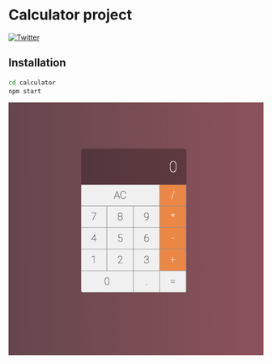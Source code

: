 # Calculator project

[![Twitter](https://img.shields.io/twitter/url/https/github.com/jumaschion/react_calculator.svg?style=social)](https://twitter.com/xjulices)

## Installation

```bash
cd calculator
npm start
```

![Calculator image](/calculator/src/img/calculator_img.png)